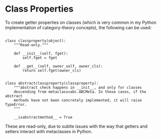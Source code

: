 # Class Properties

To create getter properties on classes (which is very common in my Python implementation of category-theory concepts), the following can be used:

```python3

class classproperty(object):
    """Read-only."""

    def __init__(self, fget):
        self.fget = fget

    def __get__(self, owner_self, owner_cls):
        return self.fget(owner_cls)


class abstractclassproperty(classproperty):
    """abstract check happens in __init__, and only for classes
    descending from metaclass=abc.ABCMeta. In those cases, if the abstract
    methods have not been concretely implemented, it will raise TypeError.
    """

    __isabstractmethod__ = True

```

These are read-only, due to subtle issues with the way that getters and setters interact with metaclasses in Python.
